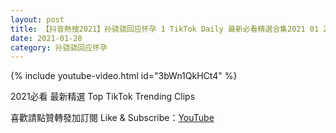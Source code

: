 ```yaml
---
layout: post
title: 【抖音熱搜2021】孙骁骁回应怀孕 1 TikTok Daily 最新必看精選合集2021 01 28
date: 2021-01-28
category: 孙骁骁回应怀孕
---
```


{% include youtube-video.html id="3bWn1QkHCt4" %}

2021必看 最新精選 Top TikTok Trending Clips

喜歡請點贊轉發加訂閱 Like & Subscribe：[YouTube](https://www.youtube.com/channel/UCAoR7VcanIPd04uEq_GIylA/videos)

